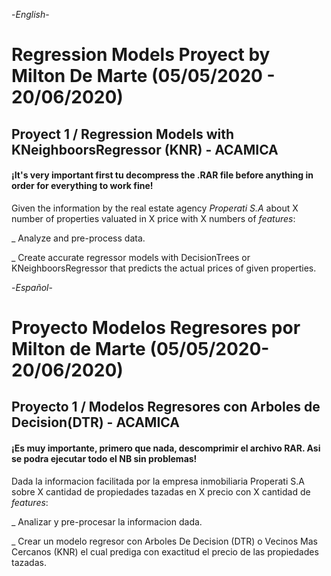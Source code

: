 -*English*-

# Regression Models Proyect by Milton De Marte (05/05/2020 - 20/06/2020)

## Proyect 1 / Regression Models with KNeighboorsRegressor (KNR) - ACAMICA

#### ¡It's very important first tu decompress the .RAR file before anything in order for everything to work fine!

Given the information by the real estate agency *Properati S.A* about X number of properties valuated in X price with X numbers of *features*:

_ Analyze and pre-process data.

_ Create accurate regressor models with DecisionTrees or KNeighboorsRegressor that predicts the actual prices of given properties.




-*Español*-

# Proyecto Modelos Regresores por Milton de Marte (05/05/2020-20/06/2020)

## Proyecto 1 / Modelos Regresores con Arboles de Decision(DTR) - ACAMICA

#### ¡Es muy importante, primero que nada, descomprimir el archivo RAR. Asi se podra ejecutar todo el NB sin problemas!

Dada la informacion facilitada por la empresa inmobiliaria Properati S.A sobre X cantidad de propiedades tazadas en X precio con X cantidad de *features*:

_ Analizar y pre-procesar la informacion dada.

_ Crear un modelo regresor con Arboles De Decision  (DTR) o Vecinos Mas Cercanos (KNR) el cual prediga con exactitud el precio de las propiedades tazadas. 
